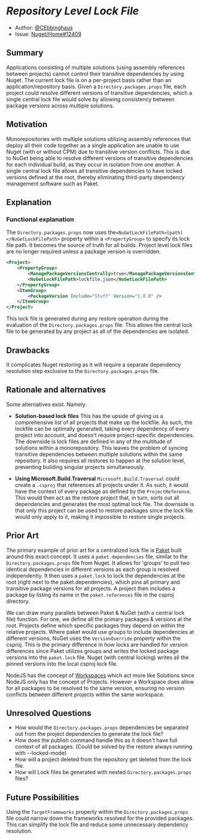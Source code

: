 ﻿# ***Repository Level Lock File***

- Author: [@CEbbinghaus](https://github.com/CEbbinghaus) 
- Issue: [Nuget/Home#12409](https://github.com/NuGet/Home/issues/12409) 

## Summary

Applications consisting of multiple solutions (using assembly references between projects) cannot control their transitive dependencies by using Nuget. The current lock file is on a per-project basis rather than an application/repository basis. Given a `Directory.packages.props` file, each project could resolve different versions of transitive dependencies, which a single central lock file would solve by allowing consistency between package versions across multiple solutions.


## Motivation 

Monorepositories with multiple solutions utilizing assembly references that deploy all their code together as a single application are unable to use Nuget (with or without CPM) due to transitive version conflicts. This is due to NuGet being able to resolve different versions of transitive dependencies for each individual build, as they occur in isolation from one another. A single central lock file allows all transitive dependencies to have locked versions defined at the root, thereby eliminating third-party dependency management software such as Paket.


## Explanation

### Functional explanation

<!-- Explain the proposal as if it were already implemented, and you're teaching it to another person. -->
<!-- Introduce new concepts, functional designs with real-life examples, and low-fidelity mockups or pseudocode to show how this proposal would look. -->

The `Directory.packages.props` now uses the`<NuGetLockFilePath>[path]</NuGetLockFilePath>` property within a `<PropertyGroup>` to specify its lock file path. It becomes the source of truth for all builds. Project level lock files are no longer required unless a package version is overridden.

```xml
<Project>
    <PropertyGroup>
        <ManagePackageVersionsCentrally>true</ManagePackageVersionsCentrally>
        <NuGetLockFilePath>lockfile.json</NuGetLockFilePath>
    </PropertyGroup>
    <ItemGroup>
        <PackageVersion Include="Stuff" Version="1.0.0" />
    </ItemGroup>
</Project>
```

This lock file is generated during any restore operation during the evaluation of the `Directory.packages.props` file. This allows the central lock file to be generated by any project as all of the dependencies are isolated.

## Drawbacks

<!-- Why should we not do this? -->
It complicates Nuget restoring as it will require a separate dependency resolution step exclusive to the `Directory.packages.props` file.

## Rationale and alternatives

<!-- Why is this the best design compared to other designs? -->
<!-- What other designs have been considered and why weren't they chosen? -->
<!-- What is the impact of not doing this? -->

Some alternatives exist. Namely:
* **Solution-based lock files**
    This has the upside of giving us a comprehensive list of all projects that make up the lockfile. As such, the lockfile can be optimally generated, taking every dependency of every project into account, and doesn't require project-specific dependencies. The downside is lock files are defined in any of the multitude of solutions within a monorepository. This leaves the problem of syncing transitive dependencies between multiple solutions within the same repository. It also requires all restores to happen at the solution level, preventing building singular projects simultaneously.

* **Using Microsoft.Build.Traversal**
	`Microsoft.Build.Traversal` could create a `.csproj` that references all projects under it. As such, it would have the context of every package as defined by the `ProjectReference`. This would then act as the restore project that, in turn, sorts out all dependencies and generates the most optimal lock file. The downside is that only this project can be used to restore packages since the lock file would only apply to it, making it impossible to restore single projects.


## Prior Art

<!-- What prior art, both good and bad, are related to this proposal? -->
<!-- Do other features exist in other ecosystems, and what experience has their community had? -->
<!-- What lessons from other communities can we learn from? -->
<!-- Are there any resources that are relevant to this proposal? -->

The primary example of prior art for a centralized lock file is [Paket](https://fsprojects.github.io/Paket/) built around this exact concept. It uses a `paket.dependencies` file, similar to the `Directory.packages.props` file from Nuget. It allows for 'groups' to pull two identical dependencies in different versions as each group is resolved independently. It then uses a `paket.lock` to lock the dependencies at the root (right next to the paket.dependencies), which pins all primary and transitive package versions for all projects. A project then includes a package by listing its name in the `paket.references` file in the csproj directory. 

We can draw many parallels between Paket & NuGet (with a central lock file) function. For one, we define all the primary packages & versions at the root. Projects define which specific packages they depend on within the relative projects. Where paket would use groups to include dependencies at different versions, NuGet uses the `VersionOverride` property within the csproj. This is the primary difference in how locks are handled for version differences since Paket utilizes groups and writes the locked package versions into the `paket.lock` file. Nuget (with central locking) writes all the pinned versions into the local csproj lock file.

NodeJS has the concept of [Workspaces](https://docs.npmjs.com/cli/v7/using-npm/workspaces#skip-to-content) which act more like Solutions since NodeJS only has the concept of Projects. However a Workspace does allow for all packages to be resolved to the same version, ensuring no version conflicts between different projects within the same workspace. 

## Unresolved Questions

<!-- What parts of the proposal do you expect to resolve before this gets accepted? -->
<!-- What parts of the proposal need to be resolved before the proposal is stabilized? -->
<!-- What related issues would you consider out of scope for this proposal but can be addressed in the future? -->

* How would the `Directory.packages.props` dependencies be separated out from the project dependencies to generate the lock file? 
* How does the publish command handle this as it doesn't have full context of all packages. (Could be solved by the restore always running with --locked-mode)
* How will a project deleted from the repository get deleted from the lock file.
* How will Lock files be generated with nested `Directory.packages.props` files?

## Future Possibilities
<!-- What future possibilities can you think of that this proposal would help with? -->
Using the `TargetFrameworks` property within the `Directory.packages.props` file could narrow down the frameworks resolved for the provided packages. This can simplify the lock file and reduce some unnecessary dependency resolution.
